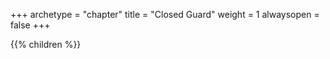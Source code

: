 +++
archetype = "chapter"
title = "Closed Guard"
weight = 1
alwaysopen = false
+++


 {{% children %}}